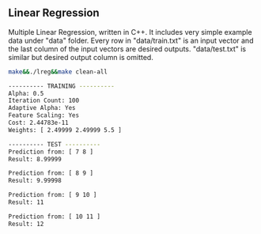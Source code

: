 ## Linear Regression

Multiple Linear Regression, written in C++. It includes very simple example data under "data" folder. 
Every row in "data/train.txt" is an input vector and the last column of the input vectors are desired outputs. 
"data/test.txt" is similar but desired output column is omitted.

```bash
make&&./lreg&&make clean-all

---------- TRAINING ----------
Alpha: 0.5
Iteration Count: 100
Adaptive Alpha: Yes
Feature Scaling: Yes
Cost: 2.44783e-11
Weights: [ 2.49999 2.49999 5.5 ]

---------- TEST ----------
Prediction from: [ 7 8 ]
Result: 8.99999

Prediction from: [ 8 9 ]
Result: 9.99998

Prediction from: [ 9 10 ]
Result: 11

Prediction from: [ 10 11 ]
Result: 12

```
